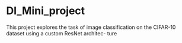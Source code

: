 # Dl_Mini_project
This project explores the task of image classification on the CIFAR-10 dataset using a custom ResNet architec- ture
